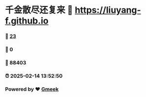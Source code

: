 # 千金散尽还复来 :link: https://liuyang-f.github.io 
### :page_facing_up: [23](https://liuyang-f.github.io/tag.html) 
### :speech_balloon: 0 
### :hibiscus: 88403 
### :alarm_clock: 2025-02-14 13:52:50 
### Powered by :heart: [Gmeek](https://github.com/Meekdai/Gmeek)
